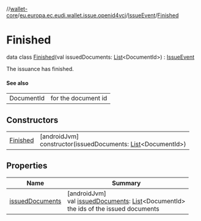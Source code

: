 //[wallet-core](../../../../index.md)/[eu.europa.ec.eudi.wallet.issue.openid4vci](../../index.md)/[IssueEvent](../index.md)/[Finished](index.md)

# Finished

data class [Finished](index.md)(val issuedDocuments: [List](https://kotlinlang.org/api/latest/jvm/stdlib/kotlin.collections/-list/index.html)&lt;DocumentId&gt;) : [IssueEvent](../index.md)

The issuance has finished.

#### See also

| | |
|---|---|
| DocumentId | for the document id |

## Constructors

| | |
|---|---|
| [Finished](-finished.md) | [androidJvm]<br>constructor(issuedDocuments: [List](https://kotlinlang.org/api/latest/jvm/stdlib/kotlin.collections/-list/index.html)&lt;DocumentId&gt;) |

## Properties

| Name | Summary |
|---|---|
| [issuedDocuments](issued-documents.md) | [androidJvm]<br>val [issuedDocuments](issued-documents.md): [List](https://kotlinlang.org/api/latest/jvm/stdlib/kotlin.collections/-list/index.html)&lt;DocumentId&gt;<br>the ids of the issued documents |
